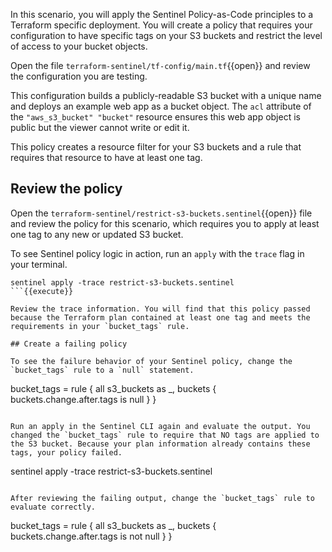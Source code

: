 In this scenario, you will apply the Sentinel Policy-as-Code principles to a Terraform specific deployment. You will create a policy that requires your configuration to have specific tags on your S3 buckets and restrict the level of access to your bucket objects.

Open the file `terraform-sentinel/tf-config/main.tf`{{open}} and review the configuration you are testing.

This configuration builds a publicly-readable S3 bucket with a unique name and deploys an example web app as a bucket object. The `acl` attribute of the `"aws_s3_bucket" "bucket"` resource ensures this web app object is public but the viewer cannot write or edit it.

This policy creates a resource filter for your S3 buckets and a rule that requires that resource to have at least one tag. 

## Review the policy

Open the `terraform-sentinel/restrict-s3-buckets.sentinel`{{open}} file and review the policy for this scenario, which requires you to apply at least one tag to any new or updated S3 bucket.

To see Sentinel policy logic in action, run an `apply` with the `trace` flag in your terminal.

```
sentinel apply -trace restrict-s3-buckets.sentinel
```{{execute}}

Review the trace information. You will find that this policy passed because the Terraform plan contained at least one tag and meets the requirements in your `bucket_tags` rule.

## Create a failing policy

To see the failure behavior of your Sentinel policy, change the `bucket_tags` rule to a `null` statement.

```
bucket_tags = rule {
all s3_buckets as _, buckets {
	buckets.change.after.tags is null
	}
}
```{{copy}}

Run an apply in the Sentinel CLI again and evaluate the output. You changed the `bucket_tags` rule to require that NO tags are applied to the S3 bucket. Because your plan information already contains these tags, your policy failed.

```
sentinel apply -trace restrict-s3-buckets.sentinel
```{{execute}}

After reviewing the failing output, change the `bucket_tags` rule to evaluate correctly.

```
bucket_tags = rule {
all s3_buckets as _, buckets {
	buckets.change.after.tags is not null
	}
}
```{{copy}}


